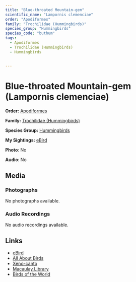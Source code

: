```yaml
---
title: "Blue-throated Mountain-gem"
scientific_name: "Lampornis clemenciae"
order: "Apodiformes"
family: "Trochilidae (Hummingbirds)"
species_group: "Hummingbirds"
species_code: "buthum"
tags: 
  - Apodiformes
  - Trochilidae (Hummingbirds)
  - Hummingbirds
  
  
---
```


# Blue-throated Mountain-gem (Lampornis clemenciae)

**Order:** [Apodiformes](/tags/apodiformes)

**Family:** [Trochilidae (Hummingbirds)](/tags/trochilidae-hummingbirds)

**Species Group:** [Hummingbirds](/tags/hummingbirds)

**My Sightings:** [eBird](https://ebird.org/lifelist?r=world&time=life&spp=buthum)

**Photo**: No 

**Audio**: No

## Media
### Photographs
No photographs available.

### Audio Recordings
No audio recordings available.

## Links
* [eBird](https://ebird.org/species/buthum) 
* [All About Birds](https://www.allaboutbirds.org/guide/buthum) 
* [Xeno-canto](https://www.xeno-canto.org/species/lampornis-clemenciae) 
* [Macaulay Library](https://search.macaulaylibrary.org/catalog?taxonCode=buthum&sort=rating_rank_desc)
* [Birds of the World](https://birdsoftheworld.org/bow/species/buthum)
